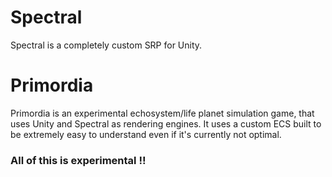 # Spectral
Spectral is a completely custom SRP for Unity.
# Primordia
Primordia is an experimental echosystem/life planet simulation game, that uses Unity and Spectral as rendering engines.
It uses a custom ECS built to be extremely easy to understand even if it's currently not optimal.
### All of this is experimental !!
